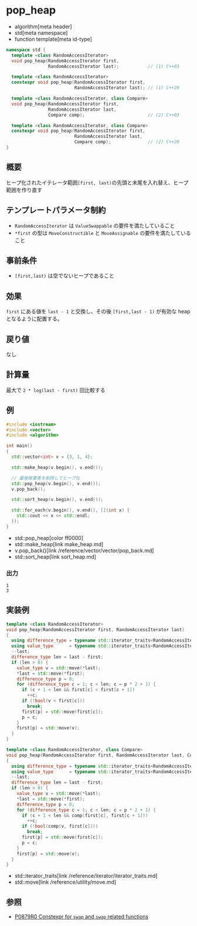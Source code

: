 # pop_heap
* algorithm[meta header]
* std[meta namespace]
* function template[meta id-type]

```cpp
namespace std {
  template <class RandomAccessIterator>
  void pop_heap(RandomAccessIterator first,
                RandomAccessIterator last);           // (1) C++03

  template <class RandomAccessIterator>
  constexpr void pop_heap(RandomAccessIterator first,
                          RandomAccessIterator last); // (1) C++20

  template <class RandomAccessIterator, class Compare>
  void pop_heap(RandomAccessIterator first,
                RandomAccessIterator last,
                Compare comp);                        // (2) C++03

  template <class RandomAccessIterator, class Compare>
  constexpr void pop_heap(RandomAccessIterator first,
                          RandomAccessIterator last,
                          Compare comp);              // (2) C++20
}
```

## 概要
ヒープ化されたイテレータ範囲`[first, last)`の先頭と末尾を入れ替え、ヒープ範囲を作り直す


## テンプレートパラメータ制約
- `RandomAccessIterator` は `ValueSwappable` の要件を満たしていること
- `*first` の型は `MoveConstructible` と `MoveAssignable` の要件を満たしていること


## 事前条件
- `[first,last)` は空でないヒープであること


## 効果
`first` にある値を `last - 1` と交換し、その後 `[first,last - 1)` が有効な heap となるように配置する。


## 戻り値
なし


## 計算量
最大で `2 * log(last - first)` 回比較する


## 例
```cpp example
#include <iostream>
#include <vector>
#include <algorithm>

int main()
{
  std::vector<int> v = {3, 1, 4};

  std::make_heap(v.begin(), v.end());

  // 最後尾要素を削除してヒープ化
  std::pop_heap(v.begin(), v.end());
  v.pop_back();

  std::sort_heap(v.begin(), v.end());

  std::for_each(v.begin(), v.end(), [](int x) {
    std::cout << x << std::endl;
  });
}
```
* std::pop_heap[color ff0000]
* std::make_heap[link make_heap.md]
* v.pop_back()[link /reference/vector/vector/pop_back.md]
* std::sort_heap[link sort_heap.md]

### 出力
```
1
3
```


## 実装例
```cpp
template <class RandomAccessIterator>
void pop_heap(RandomAccessIterator first, RandomAccessIterator last)
{
  using difference_type = typename std::iterator_traits<RandomAccessIterator>::difference_type;
  using value_type      = typename std::iterator_traits<RandomAccessIterator>::value_type;
  --last;
  difference_type len = last - first;
  if (len > 0) {
    value_type v = std::move(*last);
    *last = std::move(*first);
    difference_type p = 0;
    for (difference_type c = 1; c < len; c = p * 2 + 1) {
      if (c + 1 < len && first[c] < first[c + 1])
        ++c;
      if (!bool(v < first[c]))
        break;
      first[p] = std::move(first[c]);
      p = c;
    }
    first[p] = std::move(v);
  }
}

template <class RandomAccessIterator, class Compare>
void pop_heap(RandomAccessIterator first, RandomAccessIterator last, Compare comp)
{
  using difference_type = typename std::iterator_traits<RandomAccessIterator>::difference_type;
  using value_type      = typename std::iterator_traits<RandomAccessIterator>::value_type;
  --last;
  difference_type len = last - first;
  if (len > 0) {
    value_type v = std::move(*last);
    *last = std::move(*first);
    difference_type p = 0;
    for (difference_type c = 1; c < len; c = p * 2 + 1) {
      if (c + 1 < len && comp(first[c], first[c + 1]))
        ++c;
      if (!bool(comp(v, first[c])))
        break;
      first[p] = std::move(first[c]);
      p = c;
    }
    first[p] = std::move(v);
  }
}
```
* std::iterator_traits[link /reference/iterator/iterator_traits.md]
* std::move[link /reference/utility/move.md]


## 参照
- [P0879R0 Constexpr for `swap` and `swap` related functions](http://www.open-std.org/jtc1/sc22/wg21/docs/papers/2018/p0879r0.html)
